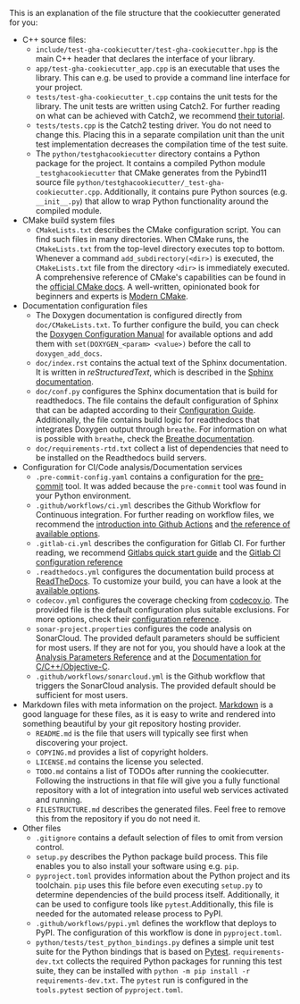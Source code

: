 This is an explanation of the file structure that the cookiecutter
generated for you:

* C++ source files:
  * `include/test-gha-cookiecutter/test-gha-cookiecutter.hpp` is the main
    C++ header that declares the interface of your library.
  * `app/test-gha-cookiecutter_app.cpp` is an executable that uses the library.
    This can e.g. be used to provide a command line interface for your project.
  * `tests/test-gha-cookiecutter_t.cpp` contains the unit tests for the library.
    The unit tests are written using Catch2. For further reading on what can be achieved
    with Catch2, we recommend [their tutorial](https://github.com/catchorg/Catch2/blob/devel/docs/tutorial.md).
  * `tests/tests.cpp` is the Catch2 testing driver. You do not need to change
    this. Placing this in a separate compilation unit than the unit test
    implementation decreases the compilation time of the test suite.
  * The `python/testghacookiecutter` directory contains a Python
    package for the project. It contains a compiled Python module `_testghacookiecutter`
    that CMake generates from the Pybind11 source file `python/testghacookiecutter/_test-gha-cookiecutter.cpp`. Additionally, it contains pure Python sources (e.g. `__init__.py`) that
    allow to wrap Python functionality around the compiled module.
* CMake build system files
  * `CMakeLists.txt` describes the CMake configuration script. You can find such files
    in many directories. When CMake runs, the `CMakeLists.txt` from the top-level directory
    executes top to bottom. Whenever a command `add_subdirectory(<dir>)` is executed,
    the `CMakeLists.txt` file from the directory `<dir>` is immediately executed. A comprehensive
    reference of CMake's capabilities can be found in the [official CMake docs](https://cmake.org/documentation/).
    A well-written, opinionated book for beginners and experts is [Modern CMake](https://cliutils.gitlab.io/modern-cmake/).
* Documentation configuration files
  * The Doxygen documentation is configured directly from `doc/CMakeLists.txt`.
    To further configure the build, you can check the [Doxygen Configuration Manual](https://www.doxygen.nl/manual/config.html)
    for available options and add them with `set(DOXYGEN_<param> <value>)` before
    the call to `doxygen_add_docs`.
  * `doc/index.rst` contains the actual text of the Sphinx documentation. It is written
    in *reStructuredText*, which is described in the [Sphinx documentation](https://www.sphinx-doc.org/en/master/usage/restructuredtext/basics.html).
  * `doc/conf.py` configures the Sphinx documentation that is build for readthedocs.
    The file contains the default configuration of Sphinx that can be adapted according
    to their [Configuration Guide](https://www.sphinx-doc.org/en/master/usage/configuration.html).
    Additionally, the file contains build logic for readthedocs that integrates Doxygen
    output through `breathe`. For information on what is possible with `breathe`, check
    the [Breathe documentation](https://breathe.readthedocs.io/en/latest/).
  * `doc/requirements-rtd.txt` collect a list of dependencies that need to be installed
    on the Readthedocs build servers.
* Configuration for CI/Code analysis/Documentation services
  * `.pre-commit-config.yaml` contains a configuration for the [pre-commit](https://pre-commit.com/)
    tool. It was added because the `pre-commit` tool was found in your Python environment.
  * `.github/workflows/ci.yml` describes the Github Workflow for Continuous
    integration. For further reading on workflow files, we recommend the
    [introduction into Github Actions](https://docs.github.com/en/free-pro-team@latest/actions/learn-github-actions/introduction-to-github-actions)
    and [the reference of available options](https://docs.github.com/en/free-pro-team@latest/actions/reference/workflow-syntax-for-github-actions).
  * `.gitlab-ci.yml` describes the configuration for Gitlab CI. For further
    reading, we recommend [Gitlabs quick start guide](https://docs.gitlab.com/ee/ci/quick_start/)
    and the [Gitlab CI configuration reference](https://docs.gitlab.com/ce/ci/yaml/)
  * `.readthedocs.yml` configures the documentation build process at [ReadTheDocs](https://readthedocs.org).
    To customize your build, you can have a look at the [available options](https://docs.readthedocs.io/en/stable/config-file/v2.html).
  * `codecov.yml` configures the coverage checking from [codecov.io](https://codecov.io). The
    provided file is the default configuration plus suitable exclusions. For more options, check
    their [configuration reference](https://docs.codecov.io/docs/codecov-yaml).
  * `sonar-project.properties` configures the code analysis on SonarCloud. The provided
    default parameters should be sufficient for most users. If they are not for you,
    you should have a look at the [Analysis Parameters Reference](https://docs.sonarqube.org/latest/analysis/analysis-parameters/)
    and at the [Documentation for C/C++/Objective-C](https://docs.sonarqube.org/latest/analysis/languages/cfamily/).
  * `.github/workflows/sonarcloud.yml` is the Github workflow that triggers the SonarCloud
    analysis. The provided default should be sufficient for most users.
* Markdown files with meta information on the project. [Markdown](https://www.markdownguide.org/basic-syntax/) is
  a good language for these files, as it is easy to write and rendered into something beautiful by your git repository
  hosting provider.
  * `README.md` is the file that users will typically see first when discovering your project.
  * `COPYING.md` provides a list of copyright holders.
  * `LICENSE.md` contains the license you selected.
  * `TODO.md` contains a list of TODOs after running the cookiecutter. Following the
    instructions in that file will give you a fully functional repository with a lot
    of integration into useful web services activated and running.
  * `FILESTRUCTURE.md` describes the generated files. Feel free to remove this from the
    repository if you do not need it.
* Other files
  * `.gitignore` contains a default selection of files to omit from version control.
  * `setup.py` describes the Python package build process. This file enables you to also
    install your software using e.g. `pip`.
  * `pyproject.toml` provides information about the Python project and its toolchain.
    `pip` uses this file before even executing `setup.py` to determine dependencies
    of the build process itself. Additionally, it can be used to configure tools like `pytest`.Additionally, this file is needed for the automated release process to PyPI.
  * `.github/workflows/pypi.yml` defines the workflow that deploys to PyPI. The
    configuration of this workflow is done in `pyproject.toml`.
  * `python/tests/test_python_bindings.py` defines a simple unit test suite for the Python
    bindings that is based on [Pytest](https://docs.pytest.org/en/stable/contents.html).
    `requirements-dev.txt` collects the required Python packages for running this
    test suite, they can be installed with `python -m pip install -r requirements-dev.txt`.
    The `pytest` run is configured in the `tools.pytest` section of `pyproject.toml`.
